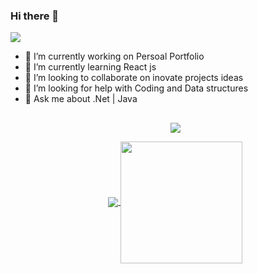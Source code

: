 ### Hi there 👋  
<div align="left"> <a href="https://www.linkedin.com/in/juan-carlos-espinoza-zumbado"><img src="https://img.shields.io/badge/-LinkedIn-2D2B55?style=flat-square&logo=linkedin&logoColor=white"/></a></div>

- 🔭 I’m currently working on Persoal Portfolio
- 🌱 I’m currently learning React js
- 👯 I’m looking to collaborate on inovate projects ideas
- 🤔 I’m looking for help with Coding and Data structures
- 💬 Ask me about .Net | Java
  <!-- - 📫 How to reach me: ...  -- >
<!-- - 😄 Pronouns: ...  -->
<!-- - ⚡ Fun fact: ... -->
 
##

<p align="center">
  <a href="https://github.com/juancespinozazumbado">
   <img align="center" src="https://github-profile-summary-cards.vercel.app/api/cards/profile-details?username=juancespinozazumbado&theme=radical"/>
</p>

<p align="center">
  <a href="https://github.com/juancespinozazumbado">
    <img align="center" src="https://github-readme-stats.vercel.app/api?username=juancespinozazumbado&show_icons=true&hide_border=true&title_color=94b4a4&amp&icon_color=FFFFFF&amp&text_color=FFFFFF&amp&bg_color=000000&count_private=true&include_all_commits=true"/>
  </a>

  <a href="https://github.com/juancespinozazumbado">
    <img align="center" height="195px" src="https://github-readme-stats.vercel.app/api/top-langs/?username=juancespinozazumbado&langs_count=15&text_color=FFFFFF&bg_color=000000&title_color=94b4a4&layout=compact&hide_border=true" />
  </a>
</p>



<br />
<!---    >
<!--
**juancespinozazumbado/juancespinozazumbado** is a ✨ _special_ ✨ repository because its `README.md` (this file) appears on your GitHub profile.

Here are some ideas to get you started:

- 🔭 I’m currently working on ...
- 🌱 I’m currently learning ...
- 👯 I’m looking to collaborate on ...
- 🤔 I’m looking for help with ...
- 💬 Ask me about ...
- 📫 How to reach me: ...
- 😄 Pronouns: ...
- ⚡ Fun fact: ...
-->
